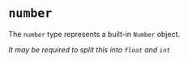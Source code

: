# `number`

The `number` type represents a built-in `Number` object. 

_It may be required to split this into `float` and `int`_
